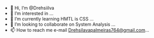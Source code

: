 - 👋 Hi, I’m @Drehsiilva
- 👀 I’m interested in ...
- 🌱 I’m currently learning HMTL is CSS ...
- 💞️ I’m looking to collaborate on System Analysis ...
- 📫 How to reach me e-mail Drehsilavapalmeiras764@gmail.com...

<!---
Drehsiilva/Drehsiilva is a ✨ special ✨ repository because its `README.md` (this file) appears on your GitHub profile.
You can click the Preview link to take a look at your changes.
--->

